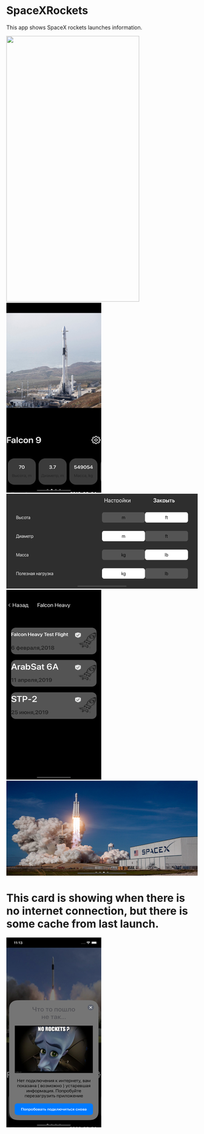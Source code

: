 # SpaceXRockets
This app shows SpaceX rockets launches information.

<img src="/rocketProjectImages/gf.gif" width="350" height="700" >
<img src="/rocketProjectImages/0.png" width="250" height="500" >
<img src="/rocketProjectImages/1.png" width="650" height="250" >
<img src="/rocketProjectImages/2.png" width="250" height="500" >
<img src="/rocketProjectImages/3.png" width="650" height="250" >

# This card is showing when there is no internet connection, but there is some cache from last launch.

<img src="/rocketProjectImages/4.png" width="250" height="500" >
